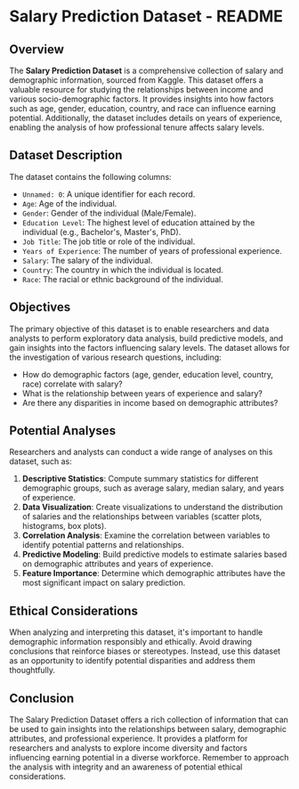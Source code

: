 # Salary Prediction Dataset - README
  
## Overview
  
The **Salary Prediction Dataset** is a comprehensive collection of salary and demographic information, sourced from Kaggle. This dataset offers a valuable resource for studying the relationships between income and various socio-demographic factors. It provides insights into how factors such as age, gender, education, country, and race can influence earning potential. Additionally, the dataset includes details on years of experience, enabling the analysis of how professional tenure affects salary levels.

## Dataset Description

The dataset contains the following columns:

- `Unnamed: 0`: A unique identifier for each record.
- `Age`: Age of the individual.
- `Gender`: Gender of the individual (Male/Female).
- `Education Level`: The highest level of education attained by the individual (e.g., Bachelor's, Master's, PhD).
- `Job Title`: The job title or role of the individual.
- `Years of Experience`: The number of years of professional experience.
- `Salary`: The salary of the individual.
- `Country`: The country in which the individual is located.
- `Race`: The racial or ethnic background of the individual.

## Objectives

The primary objective of this dataset is to enable researchers and data analysts to perform exploratory data analysis, build predictive models, and gain insights into the factors influencing salary levels. The dataset allows for the investigation of various research questions, including:

- How do demographic factors (age, gender, education level, country, race) correlate with salary?
- What is the relationship between years of experience and salary?
- Are there any disparities in income based on demographic attributes?

## Potential Analyses

Researchers and analysts can conduct a wide range of analyses on this dataset, such as:

1. **Descriptive Statistics**: Compute summary statistics for different demographic groups, such as average salary, median salary, and years of experience.
2. **Data Visualization**: Create visualizations to understand the distribution of salaries and the relationships between variables (scatter plots, histograms, box plots).
3. **Correlation Analysis**: Examine the correlation between variables to identify potential patterns and relationships.
4. **Predictive Modeling**: Build predictive models to estimate salaries based on demographic attributes and years of experience.
5. **Feature Importance**: Determine which demographic attributes have the most significant impact on salary prediction.

## Ethical Considerations

When analyzing and interpreting this dataset, it's important to handle demographic information responsibly and ethically. Avoid drawing conclusions that reinforce biases or stereotypes. Instead, use this dataset as an opportunity to identify potential disparities and address them thoughtfully.

## Conclusion

The Salary Prediction Dataset offers a rich collection of information that can be used to gain insights into the relationships between salary, demographic attributes, and professional experience. It provides a platform for researchers and analysts to explore income diversity and factors influencing earning potential in a diverse workforce. Remember to approach the analysis with integrity and an awareness of potential ethical considerations.


